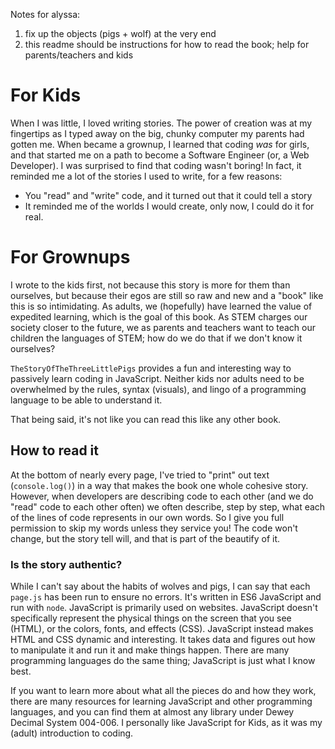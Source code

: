 Notes for alyssa:
1. fix up the objects (pigs + wolf) at the very end
1. this readme should be instructions for how to read the book; help for parents/teachers and kids

# For Kids

When I was little, I loved writing stories. The power of creation was at my fingertips as I typed away on the big, chunky computer my parents had gotten me. When became a grownup, I learned that coding _was_ for girls, and that started me on a path to become a Software Engineer (or, a Web Developer). I was surprised to find that coding wasn't boring! In fact, it reminded me a lot of the stories I used to write, for a few reasons:
  * You "read" and "write" code, and it turned out that it could tell a story
  * It reminded me of the worlds I would create, only now, I could do it for real.


# For Grownups

<!-- not sure about below paragraph -->
I wrote to the kids first, not because this story is more for them than ourselves, but because their egos are still so raw and new and a "book" like this is so intimidating. As adults, we (hopefully) have learned the value of expedited learning, which is the goal of this book. As STEM charges our society closer to the future, we as parents and teachers want to teach our children the languages of STEM; how do we do that if we don't know it ourselves?

`TheStoryOfTheThreeLittlePigs` provides a fun and interesting way to passively learn coding in JavaScript. Neither kids nor adults need to be overwhelmed by the rules, syntax (visuals), and lingo of a programming language to be able to understand it.

That being said, it's not like you can read this like any other book.

## How to read it

At the bottom of nearly every page, I've tried to "print" out text (`console.log()`) in a way that makes the book one whole cohesive story. However, when developers are describing code to each other (and we do "read" code to each other often) we often describe, step by step, what each of the lines of code represents in our own words. So I give you full permission to skip my words unless they service you! The code won't change, but the story tell will, and that is part of the beautify of it.

### Is the story authentic?

While I can't say about the habits of wolves and pigs, I can say that each `page.js` has been run to ensure no errors. It's written in ES6 JavaScript and run with `node`. JavaScript is primarily used on websites. JavaScript doesn't specifically represent the physical things on the screen that you see (HTML), or the colors, fonts, and effects (CSS). JavaScript instead makes HTML and CSS dynamic and interesting. It takes data and figures out how to manipulate it and run it and make things happen. There are many programming languages do the same thing; JavaScript is just what I know best.

If you want to learn more about what all the pieces do and how they work, there are many resources for learning JavaScript and other programming languages, and you can find them at almost any library under Dewey Decimal System 004-006. I personally like JavaScript for Kids, as it was my (adult) introduction to coding.
